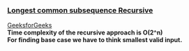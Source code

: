 ### [Longest common subsequence Recursive](https://www.youtube.com/watch?v=4Urd0a0BNng&list=PL_z_8CaSLPWekqhdCPmFohncHwz8TY2Go&index=19)
[GeeksforGeeks](https://www.geeksforgeeks.org/longest-common-subsequence-dp-4/)   
**Time complexity of the recursive approach is O(2^n)**  
**For finding base case we have to think smallest valid input.**
